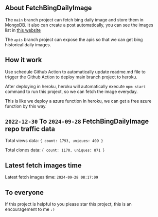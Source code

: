 ## About FetchBingDailyImage

The `main` branch project can fetch bing daily image and store them in MongoDB.
It also can create a post automatically, you can see the images list in [this website](https://oursalbum.netlify.app)

The `apis` branch project can expose the apis so that we can get bing historical daily images.

## How it work

Use schedule Github Action to automatically update readme.md file to trigger the Github Action to deploy main branch project to heroku.

After deploying in heroku, heroku will automatically execute `npm start` command to run this project, so we can fetch the image everyday.

This is like we deploy a azure function in heroku, we can get a free azure function by this way.

## `2022-12-30` To `2024-09-28` FetchBingDailyImage repo traffic data

Total views data: `{ count: 1793, uniques: 409 }`

Total clones data: `{ count: 1170, uniques: 871 }`

## Latest fetch images time

Latest fetch images time: `2024-09-28 08:17:09`

## To everyone

If this project is helpful to you please star this project, this is an encouragement to me `:)`



